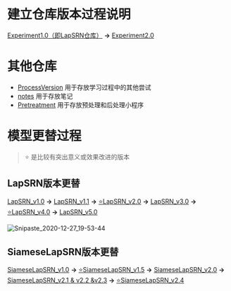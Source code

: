 # 建立仓库版本过程说明
[Experiment1.0（即LapSRN仓库）](https://github.com/zhgqcn/GraduationProject/tree/master/LapSRN)  **→**  [Experiment2.0](https://github.com/zhgqcn/GraduationProject/tree/master/Experiment2.0)
# 其他仓库
- [ProcessVersion](https://github.com/zhgqcn/GraduationProject/tree/master/ProcessVersion) 用于存放学习过程中的其他尝试
- [notes](https://github.com/zhgqcn/GraduationProject/tree/master/notes)  用于存放笔记
- [Pretreatment](https://github.com/zhgqcn/GraduationProject/tree/master/Pretreatment) 用于存放预处理和后处理小程序
# 模型更替过程
> ⭐ 是比较有突出意义或效果改进的版本
## LapSRN版本更替
[LapSRN_v1.0](https://github.com/zhgqcn/GraduationProject/tree/master/LapSRN/LapSRN_HRW) **→**
[LapSRN_v1.1](https://github.com/zhgqcn/GraduationProject/tree/master/LapSRN/LapSRN_HRW_Adagrad) **→**
[⭐LapSRN_v2.0](https://github.com/zhgqcn/GraduationProject/tree/master/Experiment2.0/LapSRN_v2.0) **→**
[LapSRN_v3.0](https://github.com/zhgqcn/GraduationProject/tree/master/Experiment3.0/LapSRN_v3) **→**
[⭐LapSRN_v4.0](https://github.com/zhgqcn/GraduationProject/tree/master/Experiment3.0/LapSRN_v4) **→**
[LapSRN_v5.0](https://github.com/zhgqcn/GraduationProject/tree/master/Experiment3.0/LapSRN_v5)

![Snipaste_2020-12-27_19-53-44](https://tvax2.sinaimg.cn/large/005tpOh1ly1gm2nscxux1j30lp0dojsn.jpg)

## SiameseLapSRN版本更替
[SiameseLapSRN_v1.0](https://github.com/zhgqcn/GraduationProject/tree/master/LapSRN/TwoChannels_LapSRN) **→**
[⭐SiameseLapSRN_v1.5](https://github.com/zhgqcn/GraduationProject/tree/master/LapSRN/Siamese%20LapSRN%20V1.5)  **→**
[SiameseLapSRN_v2.0](https://github.com/zhgqcn/GraduationProject/tree/master/LapSRN/SiameseLapSRN_v2)  **→**
[SiameseLapSRN_v2.1 & v2.2 &v2.3](https://github.com/zhgqcn/GraduationProject/tree/master/ProcessVersion/Siamese_v2.0_Series)  **→**
[⭐SiameseLapSRN_v2.4](https://github.com/zhgqcn/GraduationProject/tree/master/Experiment2.0/SiameseLapSRN_v2.4)



    
       
          

